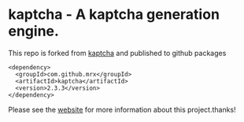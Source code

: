# kaptcha - A kaptcha generation engine.

This repo is forked from [kaptcha](https://github.com/penggle/kaptcha) and published to github packages

```
<dependency>
  <groupId>com.github.mrx</groupId>
  <artifactId>kaptcha</artifactId>
  <version>2.3.3</version>
</dependency>
```

Please see the [website](https://github.com/penggle/kaptcha) for more information about this project.thanks!
